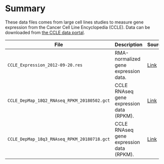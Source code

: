 # Summary

These data files comes from large cell lines studies to measure gene expression from the Cancer Cell Line Encyclopedia (CCLE).
Data can be downloaded from [the CCLE data portal](https://portals.broadinstitute.org/ccle/data).

| File                                        | Description                              | Source                                                                                                  |
| ------------------------------------------- | ---------------------------------------- | ------------------------------------------------------------------------------------------------------- |
| `CCLE_Expression_2012-09-20.res`            | RMA-normalized gene expression data.     | [Link](https://data.broadinstitute.org/ccle_legacy_data/mRNA_expression/CCLE_Expression_2012-09-29.res) |
| `CCLE_DepMap_18Q2_RNAseq_RPKM_20180502.gct` | CCLE RNAseq gene expression data (RPKM). | [Link](https://data.broadinstitute.org/ccle/CCLE_DepMap_18Q2_RNAseq_RPKM_20180502.gct)                  |
| `CCLE_DepMap_18q3_RNAseq_RPKM_20180718.gct` | CCLE RNAseq gene expression data (RPKM). | [Link](https://data.broadinstitute.org/ccle/CCLE_DepMap_18q3_RNAseq_RPKM_20180718.gct)                  |
